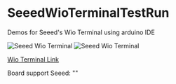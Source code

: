 # SeeedWioTerminalTestRun
Demos for Seeed's Wio Terminal using arduino IDE

![Seeed Wio Terminal](https://github.com/haydnady/SeeedWioTerminalTestRun/blob/master/img/Wio-Terminal.jpg)
![Seeed Wio Terminal](https://github.com/haydnady/SeeedWioTerminalTestRun/blob/master/img/WioT-Hardware-OverviewNew.jpg)


[Wio Terminal Link](https://wiki.seeedstudio.com/Wio-Terminal-Getting-Started/ "Wio Terminal Get Started Page")

Board support Seeed: ""
